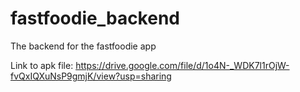 # fastfoodie_backend
The backend for the fastfoodie app


Link to apk file: https://drive.google.com/file/d/1o4N-_WDK7l1rOjW-fvQxIQXuNsP9gmjK/view?usp=sharing
